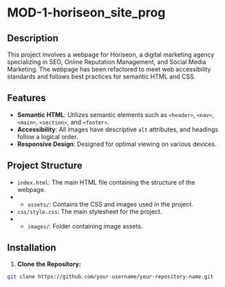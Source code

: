 # MOD-1-horiseon_site_prog

## Description

This project involves a webpage for Horiseon, a digital marketing agency specializing in SEO, Online Reputation Management, and Social Media Marketing. The webpage has been refactored to meet web accessibility standards and follows best practices for semantic HTML and CSS.

## Features

- **Semantic HTML**: Utilizes semantic elements such as `<header>`, `<nav>`, `<main>`, `<section>`, and `<footer>`.
- **Accessibility**: All images have descriptive `alt` attributes, and headings follow a logical order.
- **Responsive Design**: Designed for optimal viewing on various devices.

## Project Structure

- `index.html`: The main HTML file containing the structure of the webpage.
- - `assets/`: Contains the CSS and images used in the project.
- `css/style.css`: The main stylesheet for the project.
- - `images/`: Folder containing image assets.

## Installation

1. **Clone the Repository:**
 ```bash
 git clone https://github.com/your-username/your-repository-name.git
